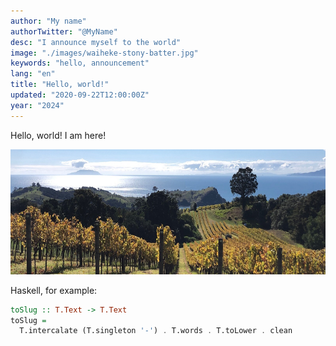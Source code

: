 ```yaml
---
author: "My name"
authorTwitter: "@MyName"
desc: "I announce myself to the world"
image: "./images/waiheke-stony-batter.jpg"
keywords: "hello, announcement"
lang: "en"
title: "Hello, world!"
updated: "2020-09-22T12:00:00Z"
year: "2024"
---
```


Hello, world! I am here!

<img
  alt="Grapevines among rolling hills leading to the sea"
  src="./images/waiheke-stony-batter.jpg"
  height="200"
/>

Haskell, for example:

```haskell
toSlug :: T.Text -> T.Text
toSlug =
  T.intercalate (T.singleton '-') . T.words . T.toLower . clean
```
